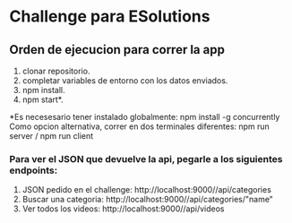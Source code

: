 # Challenge para ESolutions

## Orden de ejecucion para correr la app

1) clonar repositorio.
2) completar variables de entorno con los datos enviados.
3) npm install.
4) npm start*.

*Es necesesario tener instalado globalmente: npm install -g concurrently
Como opcion alternativa, correr en dos terminales diferentes: npm run server / npm run client

### Para ver el JSON que devuelve la api, pegarle a los siguientes endpoints:

1) JSON pedido en el challenge: http://localhost:9000//api/categories 
2) Buscar una categoria: http://localhost:9000//api/categories/"name" 
3) Ver todos los videos: http://localhost:9000//api/videos
